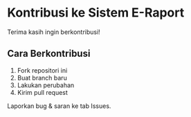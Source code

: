 # Kontribusi ke Sistem E-Raport

Terima kasih ingin berkontribusi!

## Cara Berkontribusi
1. Fork repositori ini
2. Buat branch baru
3. Lakukan perubahan
4. Kirim pull request

Laporkan bug & saran ke tab Issues.
